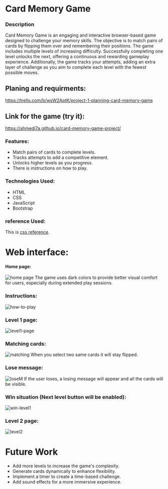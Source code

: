 # Card Memory Game

### Description

Card Memory Game is an engaging and interactive browser-based game designed to challenge your memory skills. The objective is to match pairs of cards by flipping them over and remembering their positions. The game includes multiple levels of increasing difficulty. Successfully completing one level unlocks the next, offering a continuous and rewarding gameplay experience. Additionally, the game tracks your attempts, adding an extra layer of challenge as you aim to complete each level with the fewest possible moves.

## Planing and requirments:
https://trello.com/b/wsW2AptK/project-1-planning-card-memory-game

## Link for the game (try it):
https://ahmedi7a.github.io/card-memory-game-project/

### Features:

* Match pairs of cards to complete levels.
* Tracks attempts to add a competitive element.
* Unlocks higher levels as you progress.
* There is instructions on how to play.

### Technologies Used:

* HTML
* CSS
* JavaScript
* Bootstrap

### reference Used:
This is [css reference][example].

[example]: https://uiverse.io/

# Web interface:

#### Home page:

![home page](https://github.com/user-attachments/assets/ad0695f5-68f9-4f24-b925-e435582ec4ee)
The game uses dark colors to provide better visual comfort for users, especially during extended play sessions.

### Instructions:
![how-to-play](https://github.com/user-attachments/assets/36f17c45-fb1a-46d6-be02-ecbbd6301cb8)

### Level 1 page:
![level1-page](https://github.com/user-attachments/assets/d8d64252-587a-4648-a163-75fe1fbdb958)

### Matching cards:
![matching](https://github.com/user-attachments/assets/a117309e-e40e-47ba-9af7-74a5717c09c7)
When you select two same cards it will stay flipped.

### Lose message:
![loseM](https://github.com/user-attachments/assets/537c9c1a-a302-46cd-a54e-2037948d4dbb)
If the user loses, a losing message will appear and all the cards will be visible.

### Win situation (Next level button will be enabled):
![win-level1](https://github.com/user-attachments/assets/65315b46-6f69-4e2f-8308-d8488c1acd89)

### Level 2 page:
![level2](https://github.com/user-attachments/assets/4efc9398-ea6c-42dc-8251-baa043114767)

# Future Work

* Add more levels to increase the game's complexity.
* Generate cards dynamically to enhance flexibility.
* Implement a timer to create a time-based challenge.
* Add sound effects for a more immersive experience.
























